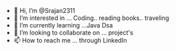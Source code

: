 - 👋 Hi, I’m @Srajan2311
- 👀 I’m interested in ... Coding.. reading books.. traveling 
- 🌱 I’m currently learning ...Java Dsa
- 💞️ I’m looking to collaborate on ... project's 
- 📫 How to reach me ... through LinkedIn 

<!---
Srajan2311/Srajan2311 is a ✨ special ✨ repository because its `README.md` (this file) appears on your GitHub profile.
You can click the Preview link to take a look at your changes.
--->
